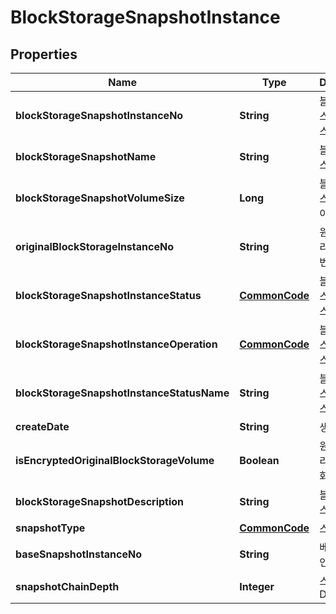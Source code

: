 
# BlockStorageSnapshotInstance

## Properties
Name | Type | Description | Notes
------------ | ------------- | ------------- | -------------
**blockStorageSnapshotInstanceNo** | **String** | 블록스토리지스냅샷인스턴스번호 |  [optional]
**blockStorageSnapshotName** | **String** | 블록스토리지스냅샷이름 |  [optional]
**blockStorageSnapshotVolumeSize** | **Long** | 블록스토리지스냅샷볼륨사이즈 |  [optional]
**originalBlockStorageInstanceNo** | **String** | 원본블록스토리지인스턴스번호 |  [optional]
**blockStorageSnapshotInstanceStatus** | [**CommonCode**](CommonCode.md) | 블록스토리지스냅샷인스턴스상태 |  [optional]
**blockStorageSnapshotInstanceOperation** | [**CommonCode**](CommonCode.md) | 블록스토리지스냅샷인스턴스OP |  [optional]
**blockStorageSnapshotInstanceStatusName** | **String** | 블록스토리지스냅샷인스턴스상태이름 |  [optional]
**createDate** | **String** | 생성일시 |  [optional]
**isEncryptedOriginalBlockStorageVolume** | **Boolean** | 원본블록스토리지볼륨암호화여부 |  [optional]
**blockStorageSnapshotDescription** | **String** | 블록스토리지스냅샷설명 |  [optional]
**snapshotType** | [**CommonCode**](CommonCode.md) | 스냅샷유형 |  [optional]
**baseSnapshotInstanceNo** | **String** | 베이스스냅샷인스턴스번호 |  [optional]
**snapshotChainDepth** | **Integer** | 스냅샷일련Depth |  [optional]



